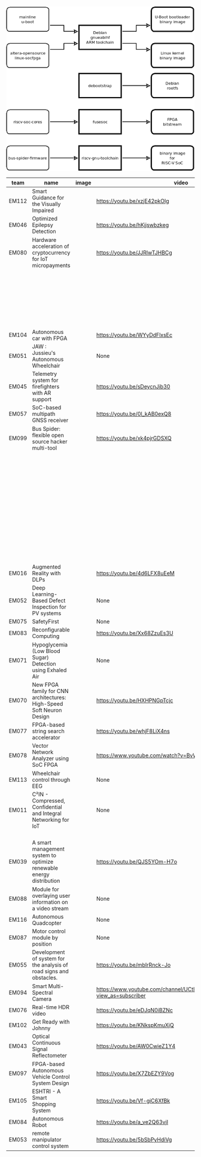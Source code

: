 ![Alt text](de10-nano-bus-spider-dev-flow.png?raw=true "Title")


| team | name | image | video | github |
| --- | --- | --- | --- | --- |
| EM112 | Smart Guidance for the Visually Impaired |  | https://youtu.be/xzjE42pkOlg |  |
| EM046 | Optimized Epilepsy Detection |  | https://youtu.be/hKjjswbzkeg |  |
| EM080 | Hardware acceleration of cryptocurrency for IoT micropayments |  | https://youtu.be/JJRlwTJHBCg | https://github.com/iotaledger |
|  |  |  | | https://github.com/habpygo/mam.client.go |
|  |  |  | | https://github.com/LampaLab/iota_fpga |
|  |  |  | | https://github.com/iotaledger/ccurl |
|  |  |  | | https://github.com/iotaledger/giota |
|  |  |  | | https://github.com/LampaLab/iota_fpga/releases/tag/v0.2 |
|  |  |  | | https://github.com/LampaLab/iota_fpga/releases/tag/v0.1 |
|  |  |  | | https://github.com/mit-dci/tangled-curl/blob/master/vuln-iota.md |
| EM104 | Autonomous car with FPGA |  | https://youtu.be/WYyDdFlxsEc |  |
| EM051 | JAW : Jussieu's Autonomous Wheelchair |  | None |  |
| EM045 | Telemetry system for firefighters with AR support |  | https://youtu.be/sDeycnJib30 | https://github.com/sparkfun/SparkFun_MAX3010x_Sensor_Library |
| EM057 | SoC-based multipath GNSS receiver |  | https://youtu.be/0l_kAB0exQ8 |  |
| EM099 | Bus Spider: flexible open source hacker multi-tool |  | https://youtu.be/xk4pjrGDSXQ | https://github.com/miet-riscv-workgroup/de10-nano-bus-spider-bld-quartus |
|  |  |  | | https://github.com/open-design/riscv-soc-cores/tree/master/cores/gpio |
|  |  |  | | https://github.com/frantony/bus-spider-firmware |
|  |  |  | | https://github.com/cliffordwolf/picorv32 |
|  |  |  | | https://github.com/open-design/riscv-soc-cores/tree/master/cores/wb_ram |
|  |  |  | | https://github.com/miet-riscv-workgroup/de10-nano-bus-spider |
|  |  |  | | https://github.com/open-design/riscv-soc-cores |
|  |  |  | | https://github.com/miet-riscv-workgroup/rv32-simple-soc |
|  |  |  | | https://github.com/miet-riscv-workgroup/de10-nano-bus-spider/blob/master/doc/de10-nano-bus-spider-dev-flow.md |
|  |  |  | | https://github.com/olofk/uart16550 |
|  |  |  | | https://github.com/olofk/fusesoc |
|  |  |  | | https://github.com/olofk/or1k_bootloaders |
| EM016 | Augmented Reality with DLPs |  | https://youtu.be/4d6LFX8uEeM | https://github.com/bqUAB/em016 |
| EM052 | Deep Learning-Based Defect Inspection for PV systems |  | None |  |
| EM075 | SafetyFirst |  | None |  |
| EM083 | Reconfigurable Computing |  | https://youtu.be/Xx68ZzuEs3U |  |
| EM071 | Hypoglycemia (Low Blood Sugar) Detection using Exhaled Air |  | None |  |
| EM070 | New FPGA family for CNN architectures: High-Speed Soft Neuron Design |  | https://youtu.be/HXHPNGpTcjc |  |
| EM077 | FPGA-based string search accelerator |  | https://youtu.be/whjF8LiX4ns |  |
| EM078 | Vector Network Analyzer using SoC FPGA |  | https://www.youtube.com/watch?v=BvW69keXv7Y | https://github.com/tvShushtov/em078_vector_analyzer |
| EM113 | Wheelchair control through EEG |  | None |  |
| EM011 | C²IN - Compressed, Confidential and Integral Networking for IoT |  | None | https://github.com/tymonx/logic |
|  |  |  | | https://github.com/tymonx/virtio |
| EM039 | A smart management system to optimize renewable energy distribution |  | https://youtu.be/QJS5YOm-H7o |  |
| EM088 | Module for overlaying user information on a video stream |  | None |  |
| EM116 | Autonomous Quadcopter |  | None |  |
| EM087 | Motor control module by position |  | None |  |
| EM055 | Development of system for the analysis of road signs and obstacles. |  | https://youtu.be/mbIrRnck-Jo |  |
| EM094 | Smart Multi-Spectral Camera |  | https://www.youtube.com/channel/UCtlbKaSXPp1f1BJONbDOZVw?view_as=subscriber |  |
| EM076 | Real-time HDR video |  | https://youtu.be/eDJqN0iBZNc | https://github.com/sh-vlad/FPGA_rtime_HDR_video |
| EM102 | Get Ready with Johnny |  | https://youtu.be/KNkspKmuXjQ |  |
| EM043 | Optical Continuous Signal Reflectometer |  | https://youtu.be/AW0CwieZ1Y4 |  |
| EM097 | FPGA-based Autonomous Vehicle Control System Design |  | https://youtu.be/X7ZbEZY9Vog |  |
| EM105 | ESHTRI - A Smart Shopping System |  | https://youtu.be/Vf-giC6XfBk |  |
| EM084 | ِِAutonomous  Robot |  | https://youtu.be/a_ve2Q63vjI |  |
| EM053 | remote manipulator control system |  | https://youtu.be/5bSbPyHdiVg |  |
